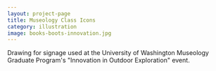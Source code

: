 ```yaml
---
layout: project-page
title: Museology Class Icons
category: illustration
image: books-boots-innovation.jpg
---
```

Drawing for signage used at the University of Washington Museology Graduate Program's "Innovation in Outdoor Exploration" event. 
